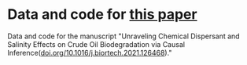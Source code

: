 # Data and code for [this paper](https://www.sciencedirect.com/science/article/abs/pii/S0960852421018101)
Data and code for the manuscript "Unraveling Chemical Dispersant and Salinity Effects on Crude Oil Biodegradation via Causal Inference([doi.org/10.1016/j.biortech.2021.126468](https://doi.org/10.1016/j.biortech.2021.126468))."
